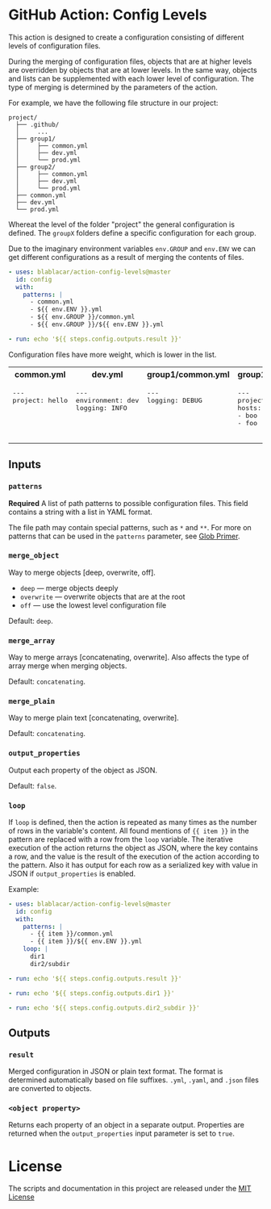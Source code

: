 # GitHub Action: Config Levels

This action is designed to create a configuration consisting of different levels of configuration files.

During the merging of configuration files, objects that are at higher levels are overridden by objects that are at lower levels.
In the same way, objects and lists can be supplemented with each lower level of configuration.
The type of merging is determined by the parameters of the action.

For example, we have the following file structure in our project:

```
project/
  ├── .github/
  │     ...
  ├── group1/
  │     ├── common.yml
  │     ├── dev.yml
  │     └── prod.yml
  ├── group2/
  │     ├── common.yml
  │     ├── dev.yml
  │     └── prod.yml
  ├── common.yml
  ├── dev.yml
  └── prod.yml
```

Whereat the level of the folder "project" the general configuration is defined.
The `groupX` folders define a specific configuration for each group.

Due to the imaginary environment variables `env.GROUP` and `env.ENV` we can get different configurations as a result of merging the contents of files.

```yml
- uses: blablacar/action-config-levels@master
  id: config
  with:
    patterns: |
      - common.yml
      - ${{ env.ENV }}.yml
      - ${{ env.GROUP }}/common.yml
      - ${{ env.GROUP }}/${{ env.ENV }}.yml

- run: echo '${{ steps.config.outputs.result }}'
```

Configuration files have more weight, which is lower in the list.

<table>
  <tr>
    <th>common.yml</th><th>dev.yml</th><th>group1/common.yml</th><th>group1/dev.yml</th><th>Result</th>
  </tr>
  <tr>
    <td valign="top">
<pre>
---
project: hello
</pre>
    </td><td valign="top">
<pre>
---
environment: dev
logging: INFO
</pre>
    </td><td valign="top">
<pre>
---
logging: DEBUG
</pre>
    </td><td valign="top">
<pre>
---
project: World
hosts:
- boo
- foo
</pre>
    </td><td valign="top">
<pre>
{
  "project": "World",
  "environment": "dev",
  "logging": "DEBUG",
  "hosts": ["boo", "foo"]
}
</pre>
    </td>
  </tr>
</table>

## Inputs

### `patterns`

**Required** A list of path patterns to possible configuration files.
This field contains a string with a list in YAML format.

The file path may contain special patterns, such as `*` and `**`.
For more on patterns that can be used in the `patterns` parameter, see [Glob Primer](https://github.com/isaacs/node-glob#glob-primer).

### `merge_object`

Way to merge objects [deep, overwrite, off].
- `deep` — merge objects deeply
- `overwrite` — overwrite objects that are at the root
- `off` — use the lowest level configuration file

Default: `deep`.

### `merge_array`

Way to merge arrays [concatenating, overwrite].
Also affects the type of array merge when merging objects.

Default: `concatenating`.

### `merge_plain`

Way to merge plain text [concatenating, overwrite].

Default: `concatenating`.

### `output_properties`

Output each property of the object as JSON.

Default: `false`.

### `loop`

If `loop` is defined, then the action is repeated as many times as the number of rows in the variable's content.
All found mentions of `{{ item }}` in the pattern are replaced with a row from the `loop` variable.
The iterative execution of the action returns the object as JSON, where the key contains a row,
and the value is the result of the execution of the action according to the pattern.
Also it has output for each row as a serialized key with value in JSON if `output_properties` is enabled.

Example:

```yml
- uses: blablacar/action-config-levels@master
  id: config
  with:
    patterns: |
      - {{ item }}/common.yml
      - {{ item }}/${{ env.ENV }}.yml
    loop: |
      dir1
      dir2/subdir

- run: echo '${{ steps.config.outputs.result }}'

- run: echo '${{ steps.config.outputs.dir1 }}'

- run: echo '${{ steps.config.outputs.dir2_subdir }}'
```

## Outputs

###  `result`

Merged configuration in JSON or plain text format.
The format is determined automatically based on file suffixes.
`.yml`, `.yaml`, and `.json` files are converted to objects.

### `<object property>`

Returns each property of an object in a separate output.
Properties are returned when the `output_properties` input parameter is set to `true`.

# License

The scripts and documentation in this project are released under the [MIT License](LICENSE)
